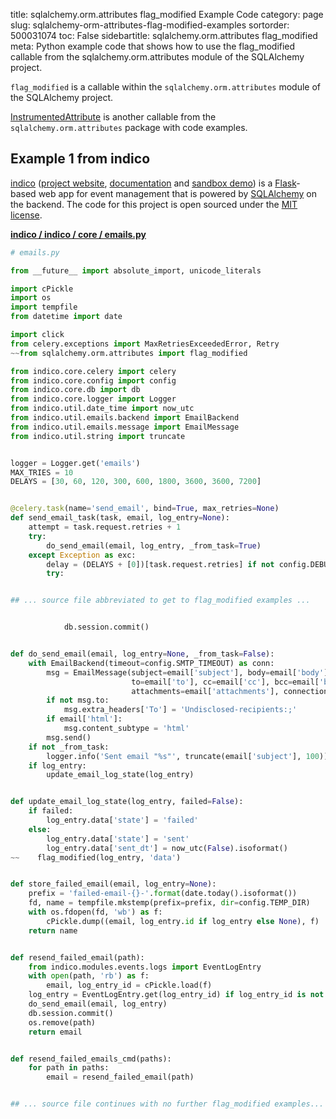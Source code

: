 title: sqlalchemy.orm.attributes flag_modified Example Code
category: page
slug: sqlalchemy-orm-attributes-flag-modified-examples
sortorder: 500031074
toc: False
sidebartitle: sqlalchemy.orm.attributes flag_modified
meta: Python example code that shows how to use the flag_modified callable from the sqlalchemy.orm.attributes module of the SQLAlchemy project.


`flag_modified` is a callable within the `sqlalchemy.orm.attributes` module of the SQLAlchemy project.

<a href="/sqlalchemy-orm-attributes-instrumentedattribute-examples.html">InstrumentedAttribute</a>
is another callable from the `sqlalchemy.orm.attributes` package with code examples.

## Example 1 from indico
[indico](https://github.com/indico/indico)
([project website](https://getindico.io/),
[documentation](https://docs.getindico.io/en/stable/installation/)
and [sandbox demo](https://sandbox.getindico.io/))
is a [Flask](/flask.html)-based web app for event management that is
powered by [SQLAlchemy](/sqlalchemy.html) on the backend. The code
for this project is open sourced under the
[MIT license](https://github.com/indico/indico/blob/master/LICENSE).

[**indico / indico / core / emails.py**](https://github.com/indico/indico/blob/master/indico/core/emails.py)

```python
# emails.py

from __future__ import absolute_import, unicode_literals

import cPickle
import os
import tempfile
from datetime import date

import click
from celery.exceptions import MaxRetriesExceededError, Retry
~~from sqlalchemy.orm.attributes import flag_modified

from indico.core.celery import celery
from indico.core.config import config
from indico.core.db import db
from indico.core.logger import Logger
from indico.util.date_time import now_utc
from indico.util.emails.backend import EmailBackend
from indico.util.emails.message import EmailMessage
from indico.util.string import truncate


logger = Logger.get('emails')
MAX_TRIES = 10
DELAYS = [30, 60, 120, 300, 600, 1800, 3600, 3600, 7200]


@celery.task(name='send_email', bind=True, max_retries=None)
def send_email_task(task, email, log_entry=None):
    attempt = task.request.retries + 1
    try:
        do_send_email(email, log_entry, _from_task=True)
    except Exception as exc:
        delay = (DELAYS + [0])[task.request.retries] if not config.DEBUG else 1
        try:


## ... source file abbreviated to get to flag_modified examples ...


            db.session.commit()


def do_send_email(email, log_entry=None, _from_task=False):
    with EmailBackend(timeout=config.SMTP_TIMEOUT) as conn:
        msg = EmailMessage(subject=email['subject'], body=email['body'], from_email=email['from'],
                           to=email['to'], cc=email['cc'], bcc=email['bcc'], reply_to=email['reply_to'],
                           attachments=email['attachments'], connection=conn)
        if not msg.to:
            msg.extra_headers['To'] = 'Undisclosed-recipients:;'
        if email['html']:
            msg.content_subtype = 'html'
        msg.send()
    if not _from_task:
        logger.info('Sent email "%s"', truncate(email['subject'], 100))
    if log_entry:
        update_email_log_state(log_entry)


def update_email_log_state(log_entry, failed=False):
    if failed:
        log_entry.data['state'] = 'failed'
    else:
        log_entry.data['state'] = 'sent'
        log_entry.data['sent_dt'] = now_utc(False).isoformat()
~~    flag_modified(log_entry, 'data')


def store_failed_email(email, log_entry=None):
    prefix = 'failed-email-{}-'.format(date.today().isoformat())
    fd, name = tempfile.mkstemp(prefix=prefix, dir=config.TEMP_DIR)
    with os.fdopen(fd, 'wb') as f:
        cPickle.dump((email, log_entry.id if log_entry else None), f)
    return name


def resend_failed_email(path):
    from indico.modules.events.logs import EventLogEntry
    with open(path, 'rb') as f:
        email, log_entry_id = cPickle.load(f)
    log_entry = EventLogEntry.get(log_entry_id) if log_entry_id is not None else None
    do_send_email(email, log_entry)
    db.session.commit()
    os.remove(path)
    return email


def resend_failed_emails_cmd(paths):
    for path in paths:
        email = resend_failed_email(path)


## ... source file continues with no further flag_modified examples...

```

